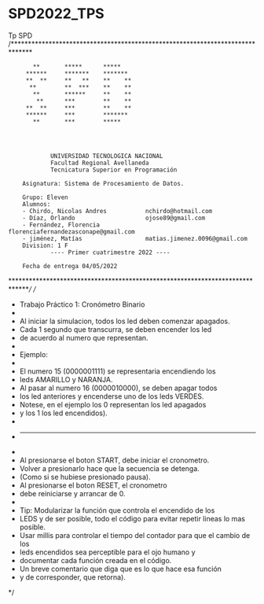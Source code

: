 # SPD2022_TPS
Tp SPD
/******************************************************************************

           **       *****      *****
         ******     *******    *******
         **  **     **   **    **    ** 
          **        **  ***    **    **
           **       ******     **    **
            **      ***        **    **
         **  **     ***        **    **
         ******     ***        *******
           **       ***        *****
 



                UNIVERSIDAD TECNOLOGICA NACIONAL
                Facultad Regional Avellaneda
                Tecnicatura Superior en Programación
                
        Asignatura: Sistema de Procesamiento de Datos.
        
        Grupo: Eleven
        Alumnos: 
        - Chirdo, Nicolas Andres           nchirdo@hotmail.com
        - Díaz, Orlando                    ojose89@gmail.com
        - Fernández, Florencia             florenciafernandezasconape@gmail.com
        - jiménez, Matías                  matias.jimenez.0096@gmail.com
        Division: 1 F
                ---- Primer cuatrimestre 2022 ----
        
        Fecha de entrega 04/05/2022

******************************************************************************/
/*
 *	Trabajo Práctico 1: Cronómetro Binario
 *
 *	Al iniciar la simulacion, todos los led deben comenzar apagados.
 *	Cada 1 segundo que transcurra, se deben encender los led
 *	de acuerdo al numero que representan.
 *
 *	Ejemplo:
 *   
 *	El numero 15 (0000001111) se representaria encendiendo los 
 *	leds AMARILLO y NARANJA.
 *	Al pasar al numero 16 (0000010000), se deben apagar todos 
 *	los led anteriores y encenderse uno de los leds VERDES. 
 *	Notese, en el ejemplo los 0 representan los led apagados 
 *	y los 1 los led encendidos). 
 *   
 *	-------------------------------------------------------
 *   
 *	Al presionarse el boton START, debe iniciar el cronometro.
 *	Volver a presionarlo hace que la secuencia se detenga. 
 *  (Como si se hubiese presionado pausa).
 *	Al presionarse el boton RESET, el cronometro
 *	debe reiniciarse y arrancar de 0.
 *
 *	Tip: Modularizar la función que controla el encendido de los 
 *	LEDS y de ser posible, todo el código para evitar repetir lineas lo mas posible.
 *  Usar millis para controlar el tiempo del contador para que el cambio de los 
 *	leds encendidos sea perceptible para el ojo humano y 
 *	documentar cada función creada en el código. 
 *	Un breve comentario que diga que es lo que hace esa función
 *  y de corresponder, que retorna).
      
*/
